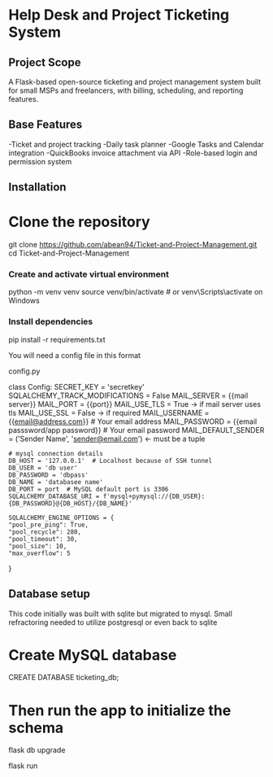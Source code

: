 # Help Desk and Project Ticketing System

## Project Scope
A Flask-based open-source ticketing and project management system built for small MSPs and freelancers, with billing, scheduling, and reporting features.

## Base Features
-Ticket and project tracking
-Daily task planner
-Google Tasks and Calendar integration
-QuickBooks invoice attachment via API
-Role-based login and permission system

## Installation
# Clone the repository
git clone https://github.com/abean94/Ticket-and-Project-Management.git
cd Ticket-and-Project-Management

### Create and activate virtual environment
python -m venv venv
source venv/bin/activate  # or venv\Scripts\activate on Windows

### Install dependencies
pip install -r requirements.txt

You will need a config file in this format

config.py

class Config:
    SECRET_KEY = 'secretkey'
    SQLALCHEMY_TRACK_MODIFICATIONS = False
    MAIL_SERVER = {{mail server}}
    MAIL_PORT = {{port}}
    MAIL_USE_TLS = True -> if mail server uses tls
    MAIL_USE_SSL = False -> if required
    MAIL_USERNAME = {{email@address.com}}  # Your email address
    MAIL_PASSWORD = {{email passsword/app password}}  # Your email password
    MAIL_DEFAULT_SENDER = ('Sender Name', 'sender@email.com') <- must be a tuple

    # mysql connection details
    DB_HOST = '127.0.0.1'  # Localhost because of SSH tunnel
    DB_USER = 'db user'
    DB_PASSWORD = 'dbpass'
    DB_NAME = 'databasee name'
    DB_PORT = port  # MySQL default port is 3306
    SQLALCHEMY_DATABASE_URI = f'mysql+pymysql://{DB_USER}:{DB_PASSWORD}@{DB_HOST}/{DB_NAME}'

    SQLALCHEMY_ENGINE_OPTIONS = {
    "pool_pre_ping": True,
    "pool_recycle": 280,
    "pool_timeout": 30,
    "pool_size": 10,
    "max_overflow": 5
}


## Database setup

This code initially was built with sqlite but migrated to mysql. Small refractoring needed to utilize postgresql or even back to sqlite

# Create MySQL database
CREATE DATABASE ticketing_db;

# Then run the app to initialize the schema
flask db upgrade

flask run


